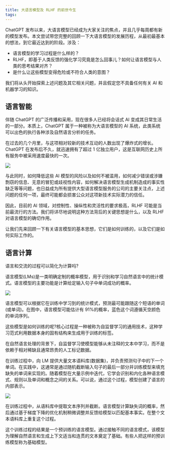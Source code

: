 ```yaml
---
title: 大语言模型及 RLHF 的前世今生
tags:
---
```


ChatGPT 发布以来，大语言模型已经成为大家关注的焦点，并且几乎每周都有新的模型发布。本文尝试带您完整的回顾一下大语言模型的发展历程，从最初最基本的想法，到它最近达到的阶段。涉及：

- 语言模型的学习过程是什么样的？
- RLHF，即基于人类反馈的强化学习究竟是怎么回事儿？如何让语言模型与人类的思考结果对齐？
- 是什么让这些模型变得危险或不符合人类的意图？

我们将从头开始探索上述问题及其它相关问题，并且假定您不具备任何有关 AI 和机器学习的知识。

## 语言智能

伴随 ChatGPT 的广泛传播和采用，现在很多人已经将会话式 AI 变成其日常生活的一部分。本质上，ChatGPT 属于一种被称为大语言模型的 AI 系统，此类系统可以出色的执行各种涉及自然语言分析的任务。

在过去的几个月里，与这项相对较新的技术互动的人数出现了爆炸式的增长。ChatGPT 在发布后不久，就迅速拥有了超过 1 亿独立用户，这是互联网历史上所有服务中被采用速度最快的一次。

![](/images/llm0.png)

与此同时，如何降低这些 AI 模型的风险以及如何不被滥用，如何减少错误或涉嫌剽窃的信息、无意的冒犯或歧视性内容，如何解决语言模型生成机制造成的事实性缺乏等等问题，也日益成为所有提供大型语言模型服务的公司的主要关注点，上述问题的任何一项，最终可能都会损害公众对这项新技术实际潜力的信任。

因此，目前的 AI 领域，对控制性、操纵性和灵活性的要求极高，RLHF 可能是当前最流行的方法。我们将详尽地说明这种方法背后的关键思想是什么，以及 RLHF 对语言模型的确切作用。

让我们先来回顾一下有关语言模型的基本思想，它们是如何训练的，以及它们是如何实际工作的。

## 语言计算

语言和交流的过程可以简化为计算吗?

语言模型(LMs)是一类明确定制的概率模型，用于识别和学习自然语言中的统计模式。语言模型的主要功能是计算给定输入句子中单词成功的概率。

![](/images/llm1.png)

语言模型可以根据它在训练中学习到的统计模式，预测最可能跟随这个短语的单词(或单词)。在图中，语言模型可能估计有 91%的概率，蓝色这个词遵循天空颜色的单词序列。

这些模型是如何训练的呢?核心过程是一种被称为自监督学习的通用技术，这种学习范式利用数据本身的固有结构来生成用于训练的标签。

在自然语言处理的背景下，自监督学习使模型能够从未注释的文本中学习，而不是依赖于相对稀缺且通常昂贵的人工标记数据。

在训练过程中，向 LM 提供大量文本语料库(数据集)，并负责预测句子中的下一个单词。在实践中，这通常是通过随机截断输入句子的最后一部分并训练模型来填充缺失的单词来实现的。随着模型在大量示例中迭代，它学会识别和内化各种语言模式、规则以及单词和概念之间的关系。可以说，通过这个过程，模型创建了语言的内部表示。

![](/images/llm2.png)

在训练过程中，从语料库中提取文本序列并截断。语言模型计算缺失词的概率，然后通过基于梯度下降的优化机制稍微调整并反馈给模型以匹配基本事实。在整个文本语料库上重复这个过程。

这个训练过程的结果是一个预训练的语言模型。通过接触不同的语言模式，该模型为理解自然语言和生成上下文适当和连贯的文本奠定了基础。有些人把这样的预训练模型称为基础模型。
